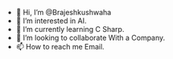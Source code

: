 - 👋 Hi, I’m @Brajeshkushwaha
- 👀 I’m interested in AI.
- 🌱 I’m currently learning C Sharp.
- 💞️ I’m looking to collaborate With a Company.
- 📫 How to reach me Email.

<!---
Brajeshkushwaha/Brajeshkushwaha is a ✨ special ✨ repository because its `README.md` (this file) appears on your GitHub profile.
You can click the Preview link to take a look at your changes.
--->
